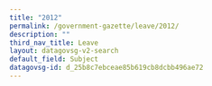 ```yaml
---
title: "2012"
permalink: /government-gazette/leave/2012/
description: ""
third_nav_title: Leave
layout: datagovsg-v2-search
default_field: Subject
datagovsg-id: d_25b8c7ebceae85b619cb8dcbb496ae72
---
```

